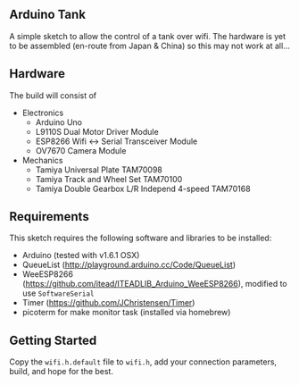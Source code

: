## Arduino Tank

A simple sketch to allow the control of a tank over wifi. The hardware is yet to be assembled (en-route from Japan & China) so this may not work at all...

## Hardware

The build will consist of

* Electronics
  * Arduino Uno
  * L9110S Dual Motor Driver Module
  * ESP8266 Wifi <-> Serial Transceiver Module
  * OV7670 Camera Module
* Mechanics
  * Tamiya Universal Plate TAM70098
  * Tamiya Track and Wheel Set TAM70100
  * Tamiya Double Gearbox L/R Independ 4-speed TAM70168

## Requirements

This sketch requires the following software and libraries to be installed:

* Arduino (tested with v1.6.1 OSX)
* QueueList (http://playground.arduino.cc/Code/QueueList)
* WeeESP8266 (https://github.com/itead/ITEADLIB_Arduino_WeeESP8266), modified to use `SoftwareSerial`
* Timer (https://github.com/JChristensen/Timer)
* picoterm for make monitor task (installed via homebrew)

## Getting Started

Copy the `wifi.h.default` file to `wifi.h`, add your connection parameters, build, and hope for the best.
